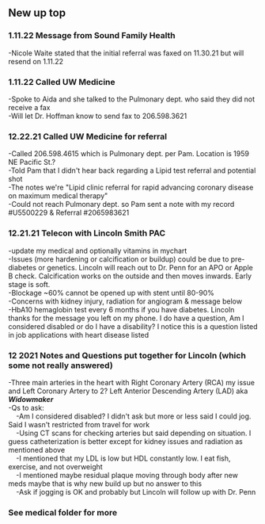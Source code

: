 ## New up top

### 1.11.22 Message from Sound Family Health  
-Nicole Waite stated that the initial referral was faxed on 11.30.21 but will resend on 1.11.22  

### 1.11.22 Called UW Medicine  
-Spoke to Aida and she talked to the Pulmonary dept. who said they did not receive a fax  
-Will let Dr. Hoffman know to send fax to 206.598.3621  

### 12.22.21 Called UW Medicine for referral  
-Called 206.598.4615 which is Pulmonary dept. per Pam.  Location is 1959 NE Pacific St.?    
-Told Pam that I didn't hear back regarding a Lipid test referral and potential shot  
-The notes we're "Lipid clinic referral for rapid advancing coronary disease on maximum medical therapy"  
-Could not reach Pulmonary dept. so Pam sent a note with my record #U5500229 & Referral #2065983621

### 12.21.21 Telecon with Lincoln Smith PAC
-update my medical and optionally vitamins in mychart\
-Issues (more hardening or calcification or buildup) could be due to pre-diabetes or genetics.  Lincoln will reach out to Dr. Penn for an APO or Apple B check.  Calcification works on the outside and then moves inwards.  Early stage is soft.\
-Blockage ~60% cannot be opened up with stent until 80-90%\
-Concerns with kidney injury, radiation for angiogram & message below  
-HbA10 hemaglobin test every 6 months if you have diabetes.  Lincoln thanks for the message you left on my phone.  I do have a question, Am I considered disabled or do I have a disability?  I notice this is a question listed in job applications with heart disease listed   

### 12 2021 Notes and Questions put together for Lincoln (which some not really answered)
-Three main arteries in the heart with Right Coronary Artery (RCA) my issue and Left Coronary Artery to 2?  Left Anterior Descending Artery (LAD) aka _**Widowmaker**_  
-Qs to ask:  
&nbsp;&nbsp;&nbsp;&nbsp;-Am I considered disabled? I didn't ask but more or less said I could jog.  Said I wasn't restricted from travel for work  
&nbsp;&nbsp;&nbsp;&nbsp;-Using CT scans for checking arteries but said depending on situation.  I guess catheterization is better except for kidney issues and radiation as mentioned above  
&nbsp;&nbsp;&nbsp;&nbsp;-I mentioned that my LDL is low but HDL constantly low.  I eat fish, exercise, and not overweight  
&nbsp;&nbsp;&nbsp;&nbsp;-I mentioned maybe residual plaque moving through body after new meds maybe that is why new build up but no answer to this  
&nbsp;&nbsp;&nbsp;&nbsp;-Ask if jogging is OK and probably but Lincoln will follow up with Dr. Penn

### See medical folder for more
